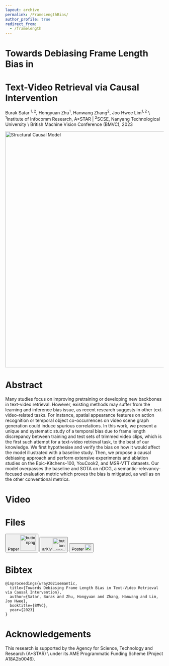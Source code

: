 ```yaml
---
layout: archive
permalink: /FrameLengthBias/
author_profile: true
redirect_from:
  - /framelength
---
```

<!--- <img src="https://buraksatar.github.io/images/epic_bias.png" alt="epic_bias" width="300"/> !--->

# Towards Debiasing Frame Length Bias in
# Text-Video Retrieval via Causal Intervention

Burak Satar $^{1,2}$, Hongyuan Zhu$^{1}$, Hanwang Zhang$^{2}$, Joo Hwee Lim$^{1,2}$ \\
$^{1}$Institute of Infocomm Research, A*STAR | $^{2}$SCSE, Nanyang Technological University \\
British Machine Vision Conference (BMVC), 2023

<img src="https://buraksatar.github.io/images/scm_camready.png" alt="Structural Causal Model" width="750"/>


Abstract
======

Many studies focus on improving pretraining or developing new backbones in text-video retrieval. However, existing methods may suffer from the learning and inference bias issue, as recent research suggests in other text-video-related tasks. For instance, spatial appearance features on action recognition or temporal object co-occurrences on video scene graph generation could induce spurious correlations. In this work, we present a unique and systematic study of a temporal bias due to frame length discrepancy between training and test sets of trimmed video clips, which is the first such attempt for a text-video retrieval task, to the best of our knowledge. We first hypothesise and verify the bias on how it would affect the model illustrated with a baseline study. Then, we propose a causal debiasing approach and perform extensive experiments and ablation studies on the Epic-Kitchens-100, YouCook2, and MSR-VTT datasets. Our model overpasses the baseline and SOTA on nDCG, a semantic-relevancy-focused evaluation metric which proves the bias is mitigated, as well as on the other conventional metrics.

Video
======



Files
======

<a href="https://www.google.com">
<button type="button">Paper
<img src="https://buraksatar.github.io/images/adobe_logo.png" width="50" alt="buttonpng" border="0"/>
</button>
</a>
<a href="https://www.google.com">
<button type="button">arXiv
<img src="https://buraksatar.github.io/images/arxiv3.jpg" width="40" alt="buttonpng" border="0"/>
</button>
</a>
<a href="https://www.google.com">
<button type="button">Poster
<img src="https://buraksatar.github.io/images/pposter.png" height="20" alt="buttonpng" border="0"/>
</button>
</a>


Bibtex
======
```
@inproceedings{wray2021semantic,
  title={Towards Debiasing Frame Length Bias in Text-Video Retrieval via Causal Intervention},
  author={Satar, Burak and Zhu, Hongyuan and Zhang, Hanwang and Lim, Joo Hwee},
  booktitle={BMVC},
  year={2023}
}
```

Acknowledgements
======
This research is supported by the Agency for Science, Technology and Research (A*STAR) \\
under its AME Programmatic Funding Scheme (Project A18A2b0046).
